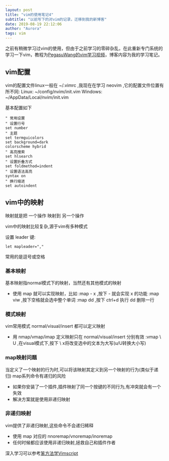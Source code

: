 ```yaml
---
layout: post
title: "vim的使用笔记4"
subtitle: "以前写下的对vim的记录，迁移到我的新博客"
date: 2019-08-19 22:12:06
author: "Aurora"
tags: vim
---
```

之前有稍微学习过vim的使用，但由于之前学习的零碎杂乱，在此重新专门系统的学习一下vim，教程为[PegasuWang的vim学习视频](https://www.imooc.com/learn/1129)，博客内容为我的学习笔记。

## vim配置

vim的配置文件linux一般在 ~/.vimrc ,我现在在学习 neovim ,它的配置文件位置有所不同:
Linux:
~/config/nvim/init.vim
Windows:
~/AppData/Local/nvim/init.vim

基本配置如下

```
" 常用设置
" 设置行号
set number
" 主题
set termguicolors
set background=dark
colorscheme hybrid
" 高亮搜索
set hlsearch
" 设置折叠方式
set foldmethod=indent
" 设置语法高亮
syntax on
" 换行缩进
set autoindent
```

## vim中的映射
映射就是把 一个操作 映射到 另一个操作

vim中的映射比较复杂,源于vim有多种模式

设置 leader 键:

```
let mapleader=","
```

常用的是逗号或空格

### 基本映射

基本映射指normal模式下的映射，当然还有其他模式的映射
* 使用 map 就可以实现映射，比如
:map - x ,按下 - 就会实现 x 的功能
:map <soace> viw ,按下空格就会选中整个单词
:map <C-d> dd ,按下 ctrl+d 执行 dd 删除一行

### 模式映射

vim常用模式 normal/visual/insert 都可以定义映射
* 用 nmap/vmap/imap 定义映射只在 normal/visual/insert 分别有效
:vmap \ U ,在visual模式下,按下 \ x将改变选中的文本为大写(u/U转换大小写)

### map映射问题

当定义了一个映射的行为时,可以将该映射其定义到另一个映射的行为(类似于递归)
map系列命令有递归的风险
* 如果你安装了一个插件,插件映射了同一个按键的不同行为,有冲突就会有一个失效
* 解决方案就是使用非递归映射

### 非递归映射

vim提供了非递归映射,这些命令不会递归稀释
* 使用 map 对应的 nnoremap/vnoremap/inoremap
* 任何时候都应该使用非递归映射,拯救自己和插件作者

深入学习可以参考[笨方法学Vimscript](http://learnvimscriptthehardway.onefloweroneworld.com/)
